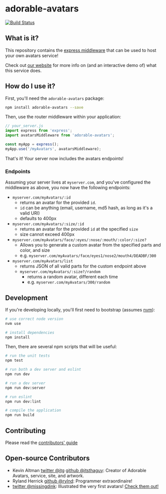 # adorable-avatars
[![Build Status](https://travis-ci.org/adorableio/avatars-api-middleware.svg)](https://travis-ci.org/adorableio/avatars-api-middleware)

## What is it?
This repository contains the [express middleware](https://expressjs.com/en/guide/using-middleware.html#middleware.router) that can be used to host your own avatars service!

Check out [our website](http://avatars.adorable.io/) for more info on (and an interactive demo of) what this service does.

## How do I use it?
First, you'll need the `adorable-avatars` package:

```bash
npm install adorable-avatars --save
```

Then, use the router middleware within your application:

```js
// your_server.js
import express from 'express';
import avatarsMiddleware from 'adorable-avatars';

const myApp = express();
myApp.use('/myAvatars', avatarsMiddleware);
```

That's it! Your server now includes the avatars endpoints!

### Endpoints
Assuming your server lives at `myserver.com`, and you've configured the middleware as above, you now have the following endpoints:

* `myserver.com/myAvatars/:id`
    * returns an avatar for the provided `id`.
    * `id` can be anything (email, username, md5 hash, as long as it's a valid URI)
    * defaults to 400px
* `myserver.com/myAvatars/:size/:id`
    * returns an avatar for the provided `id` at the specified `size`
    * size cannot exceed 400px
* `myserver.com/myAvatars/face/:eyes/:nose/:mouth/:color/:size?`
    * Allows you to generate a custom avatar from the specified parts and color, and size
    * e.g. `myserver.com/myAvatars/face/eyes1/nose2/mouth4/DEADBF/300`
* `myserver.com/myAvatars/list`
    * returns JSON of all valid parts for the custom endpoint above
  * `myserver.com/myAvatars/:size?/random`
      * returns a random avatar, different each time
      * e.g. `myserver.com/myAvatars/300/random`


## Development
If you're developing locally, you'll first need to bootstrap (assumes [nvm](https://github.com/creationix/nvm)):

```bash
# use correct node version
nvm use

# install dependencies
npm install
```

Then, there are several npm scripts that will be useful:

```bash
# run the unit tests
npm test

# run both a dev server and eslint
npm run dev

# run a dev server
npm run dev:server

# run eslint
npm run dev:lint

# compile the application
npm run build
```

## Contributing

Please read the [contributors' guide](CONTRIBUTING.md)

## Open-source Contributors

* Kevin Altman [twitter @itg](https://twitter.com/itg) [github @itsthaguy](https://github.com/itsthatguy): Creator of Adorable Avatars, service, site, and artwork.
* Ryland Herrick [github @rylnd](https://github.com/rylnd): Programmer extraordinaire!
* [twitter @missingdink](https://twitter.com/missingdink): Illustrated the very first avatars! [Check them out!](http://api.adorable.io/avatar/hi_mom)


